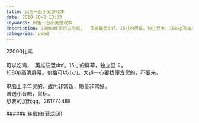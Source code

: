 ```yaml
---
title: 出售一台小麦游戏本
date: 2018-10-2 10:33
keywords: 出售一台小麦游戏本
description: 22000比索可以吃鸡，  英雄联盟dnf。15寸的屏幕，独立显卡。1080p高清屏幕。价格可以小刀。大道一心要找便宜货的，不要来。电脑上半年买的，成色非常新，质量非常好。赠送小音箱，鼠标。想要的加我qq。261774468
categories: used
---
```

<td class="t_f" id="postmessage_1935307">

22000比索<br/>
<br/>
可以吃鸡，  英雄联盟dnf。15寸的屏幕，独立显卡。<br/>
1080p高清屏幕。价格可以小刀。大道一心要找便宜货的，不要来。<br/>
<br/>
电脑上半年买的，成色非常新，质量非常好。<br/>
赠送小音箱，鼠标。<br/>
想要的加我qq。261774468<br/>
<img alt="" border="0" class="zoom" data-cf-modified-d6140f83044f86663bd30aa4-="" file="http://www.flw.ph/data/appbyme/upload/image/201810/02/sQ3hw0xm0dlJ.jpg" id="aimg_Nzd4W" lazyloadthumb="1" onclick="" onmouseover="" src="http://www.flw.ph/data/appbyme/upload/image/201810/02/sQ3hw0xm0dlJ.jpg"/><br/>
<img alt="" border="0" class="zoom" data-cf-modified-d6140f83044f86663bd30aa4-="" file="http://www.flw.ph/data/appbyme/upload/image/201810/02/0w5mWtWIfWKD.jpg" id="aimg_Q91Yt" lazyloadthumb="1" onclick="" onmouseover="" src="http://www.flw.ph/data/appbyme/upload/image/201810/02/0w5mWtWIfWKD.jpg"/><br/>
<img alt="" border="0" class="zoom" data-cf-modified-d6140f83044f86663bd30aa4-="" file="http://www.flw.ph/data/appbyme/upload/image/201810/02/qJvRqp12FoM7.jpg" id="aimg_zrhgg" lazyloadthumb="1" onclick="" onmouseover="" src="http://www.flw.ph/data/appbyme/upload/image/201810/02/qJvRqp12FoM7.jpg"/><br/>
<img alt="" border="0" class="zoom" data-cf-modified-d6140f83044f86663bd30aa4-="" file="http://www.flw.ph/data/appbyme/upload/image/201810/02/2g8bLOAVotx2.jpg" id="aimg_P3oWw" lazyloadthumb="1" onclick="" onmouseover="" src="http://www.flw.ph/data/appbyme/upload/image/201810/02/2g8bLOAVotx2.jpg"/><br/>
<img alt="" border="0" class="zoom" data-cf-modified-d6140f83044f86663bd30aa4-="" file="http://www.flw.ph/data/appbyme/upload/image/201810/02/nYc6sSOWcF6H.jpg" id="aimg_RdFj9" lazyloadthumb="1" onclick="" onmouseover="" src="http://www.flw.ph/data/appbyme/upload/image/201810/02/nYc6sSOWcF6H.jpg"/><br/>
<img alt="" border="0" class="zoom" data-cf-modified-d6140f83044f86663bd30aa4-="" file="http://www.flw.ph/data/appbyme/upload/image/201810/02/W59ejK3x6kAp.jpg" id="aimg_JFSV2" lazyloadthumb="1" onclick="" onmouseover="" src="http://www.flw.ph/data/appbyme/upload/image/201810/02/W59ejK3x6kAp.jpg"/><br/>
<img alt="" border="0" class="zoom" data-cf-modified-d6140f83044f86663bd30aa4-="" file="http://www.flw.ph/data/appbyme/upload/image/201810/02/OVKbAF0IHPdP.jpg" id="aimg_dPLR4" lazyloadthumb="1" onclick="" onmouseover="" src="http://www.flw.ph/data/appbyme/upload/image/201810/02/OVKbAF0IHPdP.jpg"/><br/>
</td>
###### 转载自[菲龙网]